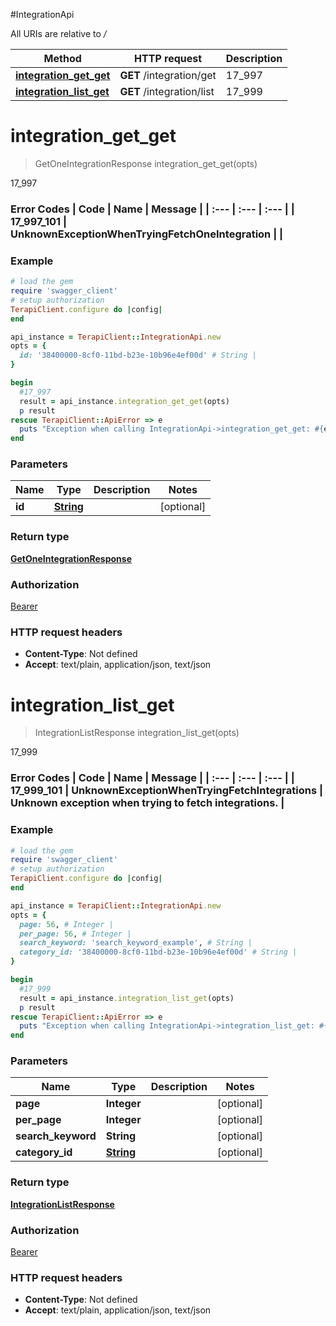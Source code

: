 #IntegrationApi

All URIs are relative to */*

Method | HTTP request | Description
------------- | ------------- | -------------
[**integration_get_get**](IntegrationApi.md#integration_get_get) | **GET** /integration/get | 17_997
[**integration_list_get**](IntegrationApi.md#integration_list_get) | **GET** /integration/list | 17_999

# **integration_get_get**
> GetOneIntegrationResponse integration_get_get(opts)

17_997

### Error Codes  | Code | Name | Message |  | :--- | :--- | :--- |  | 17_997_101 | UnknownExceptionWhenTryingFetchOneIntegration |  |

### Example
```ruby
# load the gem
require 'swagger_client'
# setup authorization
TerapiClient.configure do |config|
end

api_instance = TerapiClient::IntegrationApi.new
opts = { 
  id: '38400000-8cf0-11bd-b23e-10b96e4ef00d' # String | 
}

begin
  #17_997
  result = api_instance.integration_get_get(opts)
  p result
rescue TerapiClient::ApiError => e
  puts "Exception when calling IntegrationApi->integration_get_get: #{e}"
end
```

### Parameters

Name | Type | Description  | Notes
------------- | ------------- | ------------- | -------------
 **id** | [**String**](.md)|  | [optional] 

### Return type

[**GetOneIntegrationResponse**](GetOneIntegrationResponse.md)

### Authorization

[Bearer](../README.md#Bearer)

### HTTP request headers

 - **Content-Type**: Not defined
 - **Accept**: text/plain, application/json, text/json



# **integration_list_get**
> IntegrationListResponse integration_list_get(opts)

17_999

### Error Codes  | Code | Name | Message |  | :--- | :--- | :--- |  | 17_999_101 | UnknownExceptionWhenTryingFetchIntegrations | Unknown exception when trying to fetch integrations. |

### Example
```ruby
# load the gem
require 'swagger_client'
# setup authorization
TerapiClient.configure do |config|
end

api_instance = TerapiClient::IntegrationApi.new
opts = { 
  page: 56, # Integer | 
  per_page: 56, # Integer | 
  search_keyword: 'search_keyword_example', # String | 
  category_id: '38400000-8cf0-11bd-b23e-10b96e4ef00d' # String | 
}

begin
  #17_999
  result = api_instance.integration_list_get(opts)
  p result
rescue TerapiClient::ApiError => e
  puts "Exception when calling IntegrationApi->integration_list_get: #{e}"
end
```

### Parameters

Name | Type | Description  | Notes
------------- | ------------- | ------------- | -------------
 **page** | **Integer**|  | [optional] 
 **per_page** | **Integer**|  | [optional] 
 **search_keyword** | **String**|  | [optional] 
 **category_id** | [**String**](.md)|  | [optional] 

### Return type

[**IntegrationListResponse**](IntegrationListResponse.md)

### Authorization

[Bearer](../README.md#Bearer)

### HTTP request headers

 - **Content-Type**: Not defined
 - **Accept**: text/plain, application/json, text/json



